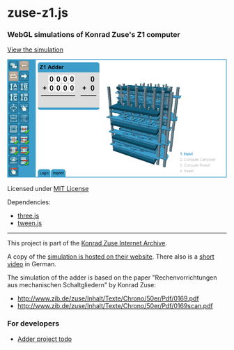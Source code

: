 zuse-z1.js
==========

### WebGL simulations of Konrad Zuse's Z1 computer ###

[View the simulation](https://daign.github.io/zuse-z1.js/)

![screenshot](./screenshot.png)

Licensed under [MIT License](./LICENSE.txt)

Dependencies:
* [three.js](https://github.com/mrdoob/three.js)
* [tween.js](https://github.com/sole/tween.js)

---

This project is part of the [Konrad Zuse Internet Archive](http://zuse.zib.de/).

A copy of the [simulation is hosted on their website](http://zuse-z1.zib.de/).
There also is a [short video](http://zuse-z1.zib.de/simulations/z1/adders/wgl/videos/z1-simulation.mp4) in German.

The simulation of the adder is based on the paper "Rechenvorrichtungen aus mechanischen Schaltgliedern" by Konrad Zuse:
* http://www.zib.de/zuse/Inhalt/Texte/Chrono/50er/Pdf/0169.pdf
* http://www.zib.de/zuse/Inhalt/Texte/Chrono/50er/Pdf/0169scan.pdf

### For developers ###

* [Adder project todo](./adder/Todo.md)

